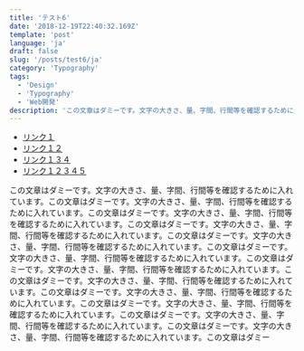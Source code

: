```yaml
---
title: 'テスト6'
date: '2018-12-19T22:40:32.169Z'
template: 'post'
language: 'ja'
draft: false
slug: '/posts/test6/ja'
category: 'Typography'
tags:
  - 'Design'
  - 'Typography'
  - 'Web開発'
description: 'この文章はダミーです。文字の大きさ、量、字間、行間等を確認するために入れています。この文章はダミーです。文字'
---
```


- [リンク１](#the-first-transition)
- [リンク１２](#the-digital-age)
- [リンク１３４](#loss-of-humanity-through-transitions)
- [リンク１２３４５](#chasing-perfection)

この文章はダミーです。文字の大きさ、量、字間、行間等を確認するために入れています。この文章はダミーです。文字の大きさ、量、字間、行間等を確認するために入れています。この文章はダミーです。文字の大きさ、量、字間、行間等を確認するために入れています。この文章はダミーです。文字の大きさ、量、字間、行間等を確認するために入れています。この文章はダミーです。文字の大きさ、量、字間、行間等を確認するために入れています。この文章はダミーです。文字の大きさ、量、字間、行間等を確認するために入れています。この文章はダミーです。文字の大きさ、量、字間、行間等を確認するために入れています。この文章はダミーです。文字の大きさ、量、字間、行間等を確認するために入れています。この文章はダミーです。文字の大きさ、量、字間、行間等を確認するために入れています。この文章はダミーです。文字の大きさ、量、字間、行間等を確認するために入れています。この文章はダミーです。文字の大きさ、量、字間、行間等を確認するために入れています。この文章はダミーです。文字の大きさ、量、字間、行間等を確認するために入れています。この文章はダミー
